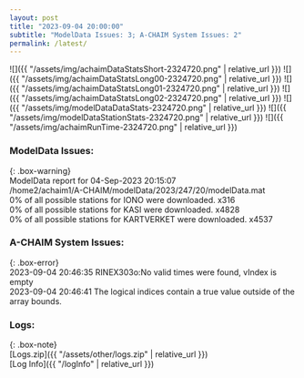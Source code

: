 ```yaml
---
layout: post
title: "2023-09-04 20:00:00"
subtitle: "ModelData Issues: 3; A-CHAIM System Issues: 2"
permalink: /latest/
---
```


![]({{ "/assets/img/achaimDataStatsShort-2324720.png" | relative_url }})
![]({{ "/assets/img/achaimDataStatsLong00-2324720.png" | relative_url }})
![]({{ "/assets/img/achaimDataStatsLong01-2324720.png" | relative_url }})
![]({{ "/assets/img/achaimDataStatsLong02-2324720.png" | relative_url }})
![]({{ "/assets/img/modelDataDataStats-2324720.png" | relative_url }})
![]({{ "/assets/img/modelDataStationStats-2324720.png" | relative_url }})
![]({{ "/assets/img/achaimRunTime-2324720.png" | relative_url }})


### ModelData Issues:  
  
{: .box-warning}  
 ModelData report for 04-Sep-2023 20:15:07   
 /home2/achaim1/A-CHAIM/modelData/2023/247/20/modelData.mat   
 0% of all possible stations for IONO were downloaded. x316   
 0% of all possible stations for KASI were downloaded. x4828   
 0% of all possible stations for KARTVERKET were downloaded. x4537   
  
### A-CHAIM System Issues:  
  
{: .box-error}  
2023-09-04 20:46:35 RINEX303o:No valid times were found, vIndex is empty  
2023-09-04 20:46:41 The logical indices contain a true value outside of the array bounds.  

### Logs:  
  
{: .box-note}  
[Logs.zip]({{ "/assets/other/logs.zip" | relative_url }})  
[Log Info]({{ "/logInfo" | relative_url }})  
